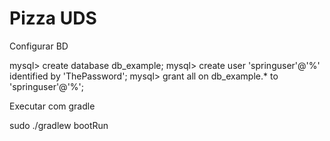 # Pizza UDS


Configurar BD

mysql> create database db_example;
mysql> create user 'springuser'@'%' identified by 'ThePassword'; 
mysql> grant all on db_example.* to 'springuser'@'%'; 

Executar com gradle

sudo ./gradlew bootRun

